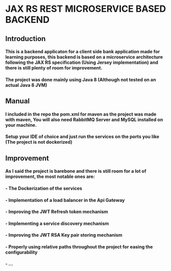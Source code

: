 # JAX RS REST MICROSERVICE BASED BACKEND 
## Introduction
#### This is a backend applicaton for a client side bank application made for learning purposes, this backend is based on a microservice architecture following the JAX RS specification (Using Jersey implementation) and there is still plenty of room for improvement.
#### The project was done mainly using Java 8 (Although not tested on an actual Java 8 JVM)

## Manual
#### I included in the repo the pom.xml for maven as the project was made with maven, You will also need RabbitMQ Server and MySQL installed on your machine.
#### Setup your IDE of choice and just run the services on the ports you like (The project is not dockerized)

## Improvement
#### As I said the project is barebone and there is still room for a lot of improvement, the most notable ones are:
#### - The Dockerization of the services
#### - Implementation of a load balancer in the Api Gateway
#### - Improving the JWT Refresh token mechanism
#### - Implementing a service discovery mechanism 
#### - Improving the JWT RSA Key pair storing mechanism
#### - Properly using relative paths throughout the project for easing the configurability
#### - ...
